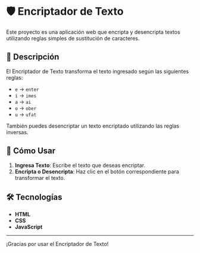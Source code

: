 # 🛡️ Encriptador de Texto

Este proyecto es una aplicación web que encripta y desencripta textos utilizando reglas simples de sustitución de caracteres.

## 🚀 Descripción

El Encriptador de Texto transforma el texto ingresado según las siguientes reglas:

- `e` → `enter`
- `i` → `imes`
- `a` → `ai`
- `o` → `ober`
- `u` → `ufat`

También puedes desencriptar un texto encriptado utilizando las reglas inversas.

## 📜 Cómo Usar

1. **Ingresa Texto**: Escribe el texto que deseas encriptar.
2. **Encripta o Desencripta**: Haz clic en el botón correspondiente para transformar el texto.

## 🛠️ Tecnologías

- **HTML**
- **CSS**
- **JavaScript**

---

¡Gracias por usar el Encriptador de Texto!
